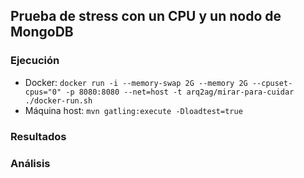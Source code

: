 ## Prueba de stress con un CPU y un nodo de MongoDB

### Ejecución

* Docker: `docker run -i --memory-swap 2G --memory 2G --cpuset-cpus="0" -p 8080:8080 --net=host -t arq2ag/mirar-para-cuidar ./docker-run.sh`
* Máquina host: `mvn gatling:execute -Dloadtest=true`

### Resultados

### Análisis
